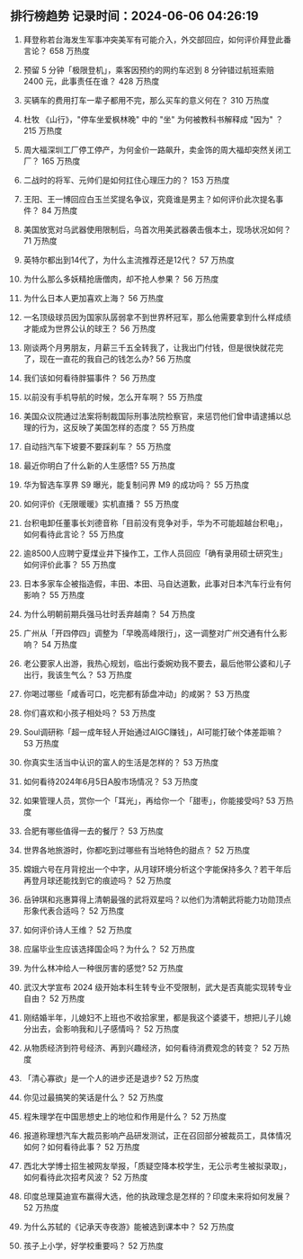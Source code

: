 
## 排行榜趋势 记录时间：2024-06-06 04:26:19
  
  1. 拜登称若台海发生军事冲突美军有可能介入，外交部回应，如何评价拜登此番言论？ 658 万热度
    
  2. 预留 5 分钟「极限登机」，乘客因预约的网约车迟到 8 分钟错过航班索赔 2400 元，此事责任在谁？ 428 万热度
    
  3. 买辆车的费用打车一辈子都用不完，那么买车的意义何在？ 310 万热度
    
  4. 杜牧 《山行》，"停车坐爱枫林晚" 中的 "坐" 为何被教科书解释成 "因为" ？ 215 万热度
    
  5. 周大福深圳工厂停工停产，为何金价一路飙升，卖金饰的周大福却突然关闭工厂？ 165 万热度
    
  6. 二战时的将军、元帅们是如何扛住心理压力的？ 153 万热度
    
  7. 王阳、王一博回应白玉兰奖提名争议，究竟谁是男主？如何评价此次提名事件？ 84 万热度
    
  8. 美国放宽对乌武器使用限制后，乌首次用美武器袭击俄本土，现场状况如何？ 71 万热度
    
  9. 英特尔都出到14代了，为什么主流推荐还是12代？ 57 万热度
    
  10. 为什么那么多妖精抢唐僧肉，却不抢人参果？ 56 万热度
    
  11. 为什么日本人更加喜欢上海？ 56 万热度
    
  12. 一名顶级球员因为国家队孱弱拿不到世界杯冠军，那么他需要拿到什么样成绩才能成为世界公认的球王？ 56 万热度
    
  13. 刚谈两个月男朋友，月薪三千五全转我了，让我出门付钱，但是很快就花完了，现在一直花的我自己的钱怎么办? 56 万热度
    
  14. 我们该如何看待胖猫事件？ 56 万热度
    
  15. 以前没有手机导航的时候，怎么开车啊？ 55 万热度
    
  16. 美国众议院通过法案将制裁国际刑事法院检察官，来惩罚他们曾申请逮捕以总理的行为，这反映了美国怎样的态度？ 55 万热度
    
  17. 自动挡汽车下坡要不要踩刹车？ 55 万热度
    
  18. 最近你明白了什么新的人生感悟? 55 万热度
    
  19. 华为智选车享界 S9 曝光，能复制问界 M9 的成功吗？ 55 万热度
    
  20. 如何评价《无限暖暖》实机直播？ 55 万热度
    
  21. 台积电卸任董事长刘德音称「目前没有竞争对手，华为不可能超越台积电」，如何看待此言论？ 55 万热度
    
  22. 逾8500人应聘宁夏煤业井下操作工，工作人员回应「确有录用硕士研究生」如何评价此事？ 55 万热度
    
  23. 日本多家车企被指造假，丰田、本田、马自达道歉，此事对日本汽车行业有何影响？ 55 万热度
    
  24. 为什么明朝前期兵强马壮时丢弃越南？ 54 万热度
    
  25. 广州从「开四停四」调整为「早晚高峰限行」，这一调整对广州交通有什么影响？ 54 万热度
    
  26. 老公要家人出游，我热心规划，临出行委婉劝我不要去，最后他带公婆和儿子出行，我该生气么？ 53 万热度
    
  27. 你喝过哪些「咸香可口，吃完都有舔盘冲动」的咸粥？ 53 万热度
    
  28. 你们喜欢和小孩子相处吗？ 53 万热度
    
  29. Soul调研称「超一成年轻人开始通过AIGC赚钱」，AI可能打破个体差距嘛？ 53 万热度
    
  30. 你真实生活当中认识的富人的生活是怎样的？ 53 万热度
    
  31. 如何看待2024年6月5日A股市场情况？ 53 万热度
    
  32. 如果管理人员，赏你一个「耳光」，再给你一个「甜枣」，你能接受吗? 53 万热度
    
  33. 合肥有哪些值得一去的餐厅？ 53 万热度
    
  34. 世界各地旅游时，你都吃到过哪些有当地特色的甜点？ 52 万热度
    
  35. 嫦娥六号在月背挖出一个中字，从月球环境分析这个字能保持多久？若干年后再登月球还能找到它的痕迹吗？ 52 万热度
    
  36. 岳钟琪和兆惠算得上清朝最强的武将双星吗？以他们为清朝武将能力功勋顶点形象代表合适吗？ 52 万热度
    
  37. 如何评价诗人王维？ 52 万热度
    
  38. 应届毕业生应该选择国企吗？为什么？ 52 万热度
    
  39. 为什么林冲给人一种很厉害的感觉? 52 万热度
    
  40. 武汉大学宣布 2024 级开始本科生转专业不受限制，武大是否真能实现转专业自由？ 52 万热度
    
  41. 刚结婚半年，儿媳妇不上班也不收拾家里，都是我这个婆婆干，想把儿子儿媳分出去，会影响我和儿子感情吗？ 52 万热度
    
  42. 从物质经济到符号经济、再到兴趣经济，如何看待消费观念的转变？ 52 万热度
    
  43. 「清心寡欲」是一个人的进步还是退步? 52 万热度
    
  44. 你见过最搞笑的笑话是什么？ 52 万热度
    
  45. 程朱理学在中国思想史上的地位和作用是什么？ 52 万热度
    
  46. 报道称理想汽车大裁员影响产品研发测试，正在召回部分被裁员工，具体情况如何？如何看待此事？ 52 万热度
    
  47. 西北大学博士招生被网友举报，「质疑空降本校学生，无公示考生被拟录取」，如何看待此次招考风波？ 52 万热度
    
  48. 印度总理莫迪宣布赢得大选，他的执政理念是怎样的？印度未来将如何发展？ 52 万热度
    
  49. 为什么苏轼的《记承天寺夜游》能被选到课本中？ 52 万热度
    
  50. 孩子上小学，好学校重要吗？ 52 万热度
    